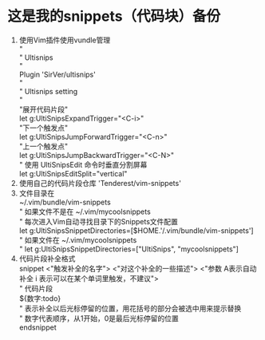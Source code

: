 # 这是我的snippets（代码块）备份  
1. 使用Vim插件使用vundle管理  
"  
" Ultisnips  
"  
Plugin 'SirVer/ultisnips'  
"  
" Ultisnips setting  
"  
"展开代码片段"  
let g:UltiSnipsExpandTrigger="\<C-i\>"  
"下一个触发点"  
let g:UltiSnipsJumpForwardTrigger="\<C-n\>"  
"上一个触发点"  
let g:UltiSnipsJumpBackwardTrigger="\<C-N\>"  
" 使用 UltiSnipsEdit 命令时垂直分割屏幕  
let g:UltiSnipsEditSplit="vertical"  
1. 使用自己的代码片段仓库
'Tenderest/vim-snippets'  
1. 文件目录在  
~/.vim/bundle/vim-snippets    
" 如果文件不是在 ~/.vim/mycoolsnippets  
" 每次进入Vim自动寻找目录下的Snippets文件配置  
let g:UltiSnipsSnippetDirectories=[$HOME.'/.vim/bundle/vim-snippets']  
" 如果文件在 ~/.vim/mycoolsnippets  
" let g:UltiSnipsSnippetDirectories=["UltiSnips", "mycoolsnippets"]  
1. 代码片段补全格式  
snippet \<"触发补全的名字"\> \<"对这个补全的一些描述"\> \<"参数 A表示自动补全 i 表示可以在某个单词里触发，不建议"\>  
" 代码片段  
${数字:todo}  
" 表示补全以后光标停留的位置，用花括号的部分会被选中用来提示替换  
" 数字代表顺序，从1开始，0是最后光标停留的位置  
endsnippet  

